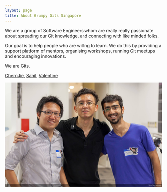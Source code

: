 ```yaml
---
layout: page
title: About Grumpy Gits Singapore
---
```


We are a group of Software Engineers whom are really really passionate about spreading our Git knowledge, and connecting with like minded folks.

Our goal is to help people who are willing to learn. We do this by providing a support platform of mentors, organising workshops, running Git meetups and encouraging innovations.

We are Gits.

[ChernJie](https://github.com/chernjie),
[Sahil](https://github.com/spinningarrow),
[Valentine](https://github.com/valentine)

![Grumpy Gits](/images/gits.jpg)